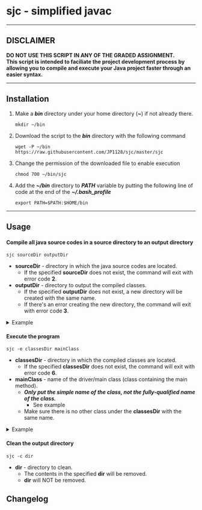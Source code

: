 
# sjc - simplified javac
___

## DISCLAIMER
**DO NOT USE THIS SCRIPT IN ANY OF THE GRADED ASSIGNMENT.**\
**This script is intended to faciliate the project development process by allowing you to compile and execute your Java project faster through an easier syntax.**
___

## Installation
1. Make a ***bin*** directory under your home directory (***~***) if not already there.
    ```shell
    mkdir ~/bin
    ```
2. Download the script to the ***bin*** directory with the following command
    ```shell
    wget -P ~/bin https://raw.githubusercontent.com/JP1128/sjc/master/sjc
    ```
3. Change the permission of the downloaded file to enable execution
    ```shell
    chmod 700 ~/bin/sjc
    ```
4. Add the ***~/bin*** directory to ***PATH*** variable by putting the following line of code at the end of the ***~/.bash_profile***
    ```shell
    export PATH=$PATH:$HOME/bin
    ```
___

## Usage
#### Compile all java source codes in a source directory to an output directory
```shell
sjc sourceDir outputDir
```
- **sourceDir** - directory in which the java source codes are located.
    - If the specified **sourceDir** does not exist, the command will exit with error code **2**.
- **outputDir** - directory to output the compiled classes.
    - If the specified **outputDir** does not exist, a new directory will be created with the same name.
    - If there's an error creating the new directory, the command will exit with error code **3**.

<details>
	<summary>Example</summary> 
	
<p>

	Project // before
	  ┣ src
	  ┃   ┗ apackage
	  ┃     ┣ subpackageA
	  ┃     ┃     ┣ Program1.java
	  ┃     ┃     ┣ Program2.java
	  ┃     ┃     ┗ Program3.java
	  ┃     ┗ subpackageB
	  ┃           ┗ Program4.java
	  ┗ classes
</p>
	
	Project $ sjc src classes

<p>

	Project // after
	  ┣ src
	  ┃   ┗ apackage
	  ┃     ┣ subpackageA
	  ┃     ┃     ┣ Program1.java
	  ┃     ┃     ┣ Program2.java
	  ┃     ┃     ┗ Program3.java
	  ┃     ┗ subpackageB
	  ┃           ┗ Program4.java
	  ┗ classes
	      ┗ apackage
	        ┣ subpackageA
	        ┃     ┣ Program1.class
	        ┃     ┣ Program2.class
	        ┃     ┗ Program3.class
	        ┗ subpackageB
	              ┗ Program4.class
	  
</p>
	
</details>


#### Execute the program
```shell
sjc -e classesDir mainClass
```
- **classesDir** - directory in which the compiled classes are located.
    - If the specified **classesDir** does not exist, the command will exit with error code **6**.
- **mainClass** - name of the driver/main class (class containing the main method).
	- ***Only put the simple name of the class, not the fully-qualified name of the class.***
		- See example
	- Make sure there is no other class under the **classesDir** with the same name.
<details>
	<summary>Example</summary> 
	
<p>

	Project
	  ┣ src
	  ┃   ┗ apackage
	  ┃     ┣ subpackageA
	  ┃     ┃     ┣ Program1.java
	  ┃     ┃     ┣ Program2.java
	  ┃     ┃     ┗ Program3.java
	  ┃     ┗ subpackageB
	  ┃           ┗ Program4.java
	  ┗ classes
	      ┗ apackage
	        ┣ subpackageA
	        ┃     ┣ Program1.class
	        ┃     ┣ Program2.class
	        ┃     ┗ Program3.class
	        ┗ subpackageB
	              ┗ Program4.class
</p>
	
	Project $ sjc -e classes Program1
	# Program1.class or apackage.subpackageA.Program1 will not work
	
</details>


#### Clean the output directory
```shell
sjc -c dir
```
- **dir** - directory to clean.
	- The contents in the specified **dir** will be removed.
	- **dir** will NOT be removed.

## Changelog

